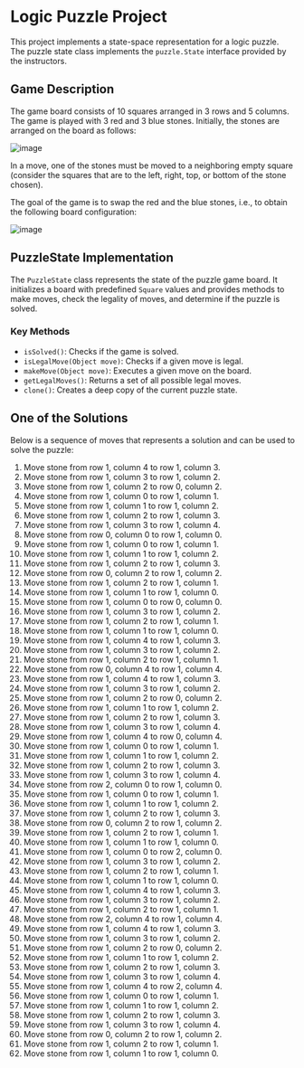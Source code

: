 Logic Puzzle Project
====================

This project implements a state-space representation for a logic puzzle. The puzzle state class implements the `puzzle.State` interface provided by the instructors.

## Game Description

The game board consists of 10 squares arranged in 3 rows and 5 columns. 
The game is played with 3 red and 3 blue stones. Initially, the stones are arranged on the board as follows:

![image](https://i.ibb.co/0Dr80XB/image-1.png)


In a move, one of the stones must be moved to a neighboring empty square (consider the squares that are to the left, right, top, or bottom of the stone chosen).

The goal of the game is to swap the red and the blue stones, i.e., to obtain the following board configuration:

![image](https://i.ibb.co/XWV3jg1/image-3.png)

## PuzzleState Implementation

The `PuzzleState` class represents the state of the puzzle game board. It initializes a board with predefined `Square` values and provides methods to make moves, check the legality of moves, and determine if the puzzle is solved.

### Key Methods

- `isSolved()`: Checks if the game is solved.
- `isLegalMove(Object move)`: Checks if a given move is legal.
- `makeMove(Object move)`: Executes a given move on the board.
- `getLegalMoves()`: Returns a set of all possible legal moves.
- `clone()`: Creates a deep copy of the current puzzle state.

## One of the Solutions

Below is a sequence of moves that represents a solution and can be used to solve the puzzle:

1. Move stone from row 1, column 4 to row 1, column 3.
2. Move stone from row 1, column 3 to row 1, column 2.
3. Move stone from row 1, column 2 to row 0, column 2.
4. Move stone from row 1, column 0 to row 1, column 1.
5. Move stone from row 1, column 1 to row 1, column 2.
6. Move stone from row 1, column 2 to row 1, column 3.
7. Move stone from row 1, column 3 to row 1, column 4.
8. Move stone from row 0, column 0 to row 1, column 0.
9. Move stone from row 1, column 0 to row 1, column 1.
10. Move stone from row 1, column 1 to row 1, column 2.
11. Move stone from row 1, column 2 to row 1, column 3.
12. Move stone from row 0, column 2 to row 1, column 2.
13. Move stone from row 1, column 2 to row 1, column 1.
14. Move stone from row 1, column 1 to row 1, column 0.
15. Move stone from row 1, column 0 to row 0, column 0.
16. Move stone from row 1, column 3 to row 1, column 2.
17. Move stone from row 1, column 2 to row 1, column 1.
18. Move stone from row 1, column 1 to row 1, column 0.
19. Move stone from row 1, column 4 to row 1, column 3.
20. Move stone from row 1, column 3 to row 1, column 2.
21. Move stone from row 1, column 2 to row 1, column 1.
22. Move stone from row 0, column 4 to row 1, column 4.
23. Move stone from row 1, column 4 to row 1, column 3.
24. Move stone from row 1, column 3 to row 1, column 2.
25. Move stone from row 1, column 2 to row 0, column 2.
26. Move stone from row 1, column 1 to row 1, column 2.
27. Move stone from row 1, column 2 to row 1, column 3.
28. Move stone from row 1, column 3 to row 1, column 4.
29. Move stone from row 1, column 4 to row 0, column 4.
30. Move stone from row 1, column 0 to row 1, column 1.
31. Move stone from row 1, column 1 to row 1, column 2.
32. Move stone from row 1, column 2 to row 1, column 3.
33. Move stone from row 1, column 3 to row 1, column 4.
34. Move stone from row 2, column 0 to row 1, column 0.
35. Move stone from row 1, column 0 to row 1, column 1.
36. Move stone from row 1, column 1 to row 1, column 2.
37. Move stone from row 1, column 2 to row 1, column 3.
38. Move stone from row 0, column 2 to row 1, column 2.
39. Move stone from row 1, column 2 to row 1, column 1.
40. Move stone from row 1, column 1 to row 1, column 0.
41. Move stone from row 1, column 0 to row 2, column 0.
42. Move stone from row 1, column 3 to row 1, column 2.
43. Move stone from row 1, column 2 to row 1, column 1.
44. Move stone from row 1, column 1 to row 1, column 0.
45. Move stone from row 1, column 4 to row 1, column 3.
46. Move stone from row 1, column 3 to row 1, column 2.
47. Move stone from row 1, column 2 to row 1, column 1.
48. Move stone from row 2, column 4 to row 1, column 4.
49. Move stone from row 1, column 4 to row 1, column 3.
50. Move stone from row 1, column 3 to row 1, column 2.
51. Move stone from row 1, column 2 to row 0, column 2.
52. Move stone from row 1, column 1 to row 1, column 2.
53. Move stone from row 1, column 2 to row 1, column 3.
54. Move stone from row 1, column 3 to row 1, column 4.
55. Move stone from row 1, column 4 to row 2, column 4.
56. Move stone from row 1, column 0 to row 1, column 1.
57. Move stone from row 1, column 1 to row 1, column 2.
58. Move stone from row 1, column 2 to row 1, column 3.
59. Move stone from row 1, column 3 to row 1, column 4.
60. Move stone from row 0, column 2 to row 1, column 2.
61. Move stone from row 1, column 2 to row 1, column 1.
62. Move stone from row 1, column 1 to row 1, column 0.

